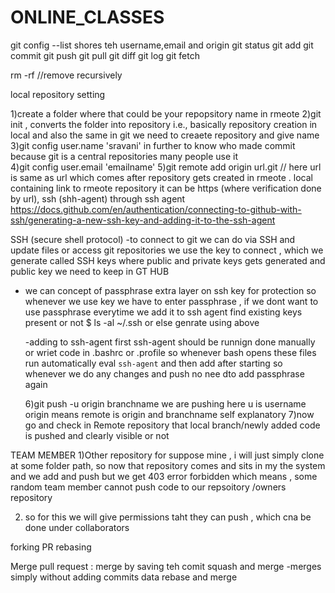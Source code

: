 # ONLINE_CLASSES

git config --list shores teh username,email and origin
git status
git add
git commit
git push
git pull
git diff
git log
git fetch

rm -rf //remove recursively

local repository setting

1)create a folder where that could be your repopsitory name in rmeote
2)git init , converts the folder into repository i.e., basically repository creation in local and also the same in git we need to creaete repository and give name
3)git config user.name 'sravani' in further to know who made commit because git is a central repositories many people use it  
4)git config user.email 'emailname'
5)git remote add origin url.git // here url is same as url which comes after repository gets created in rmeote .
local containing link to rmeote repository
it can be https (where verification done by url), ssh (shh-agent)
through ssh agent
https://docs.github.com/en/authentication/connecting-to-github-with-ssh/generating-a-new-ssh-key-and-adding-it-to-the-ssh-agent

SSH (secure shell protocol)
-to connect to git we can do via SSH and update files or access git repositories
we use the key to connect , which we generate called SSH keys where public and private keys gets generated and public key we need to keep in GT HUB

- we can concept of passphrase extra layer on ssh key for protection
  so whenever we use key we have to enter passphrase , if we dont want to use passphrase everytime we add it to ssh agent
  find existing keys present or not
  $ ls -al ~/.ssh
  or else genrate using above

  -adding to ssh-agent
  first ssh-agent should be runnign done manually or wriet code in .bashrc or .profile so whenever bash opens these files run automatically
  eval `ssh-agent` and then add after starting so whenever we do any changes and push no nee dto add passphrase again

  6)git push -u origin branchname we are pushing here u is username origin means remote is origin and branchname self explanatory
  7)now go and check in Remote repository that local branch/newly added code is pushed and clearly visible or not

TEAM MEMBER
1)Other repository
for suppose mine , i will just simply clone at some folder path, so now that repository comes and sits in my the system
and we add and push but we get 403 error forbidden which means ,
some random team member cannot push code to our repsoitory /owners repository

2. so for this we will give permissions taht they can push , which cna be done under collaborators

forking
PR
rebasing

Merge pull request :
merge by saving teh comit
squash and merge -merges simply without adding commits data
rebase and merge
